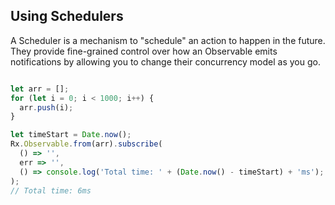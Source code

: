 ## Using Schedulers

A Scheduler is a mechanism to "schedule" an action to happen in the future. They provide fine-grained control over how an Observable emits notifications by allowing you to change their concurrency model as you go.

```javascript

let arr = [];
for (let i = 0; i < 1000; i++) {
  arr.push(i);
}

let timeStart = Date.now(); 
Rx.Observable.from(arr).subscribe(
  () => '', 
  err => '', 
  () => console.log('Total time: ' + (Date.now() - timeStart) + 'ms'); 
);
// Total time: 6ms
```
